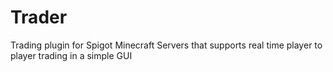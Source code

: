 # Trader
Trading plugin for Spigot Minecraft Servers that supports real time player to player trading in a simple GUI
